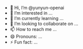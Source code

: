 - 👋 Hi, I’m @yunyun-openai
- 👀 I’m interested in ...
- 🌱 I’m currently learning ...
- 💞️ I’m looking to collaborate on ...
- 📫 How to reach me ...
- 😄 Pronouns: ...
- ⚡ Fun fact: ...

<!---
yunyun-openai/yunyun-openai is a ✨ special ✨ repository because its `README.md` (this file) appears on your GitHub profile.
You can click the Preview link to take a look at your changes.
--->
